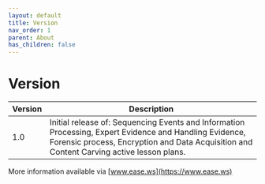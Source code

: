 ```yaml
---
layout: default
title: Version
nav_order: 1
parent: About
has_children: false
---
```


# Version

|Version|Description|
|-|-|
|1.0|Initial release of: Sequencing Events and Information Processing, Expert Evidence and Handling Evidence, Forensic process, Encryption and Data Acquisition and Content Carving active lesson plans.

More information available via [www.ease.ws](https://www.ease.ws)
